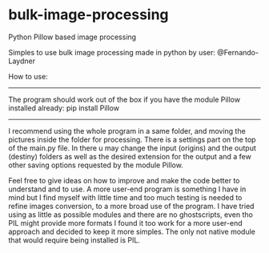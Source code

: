 # bulk-image-processing
Python Pillow based image processing

Simples to use bulk image processing made in python by user: @Fernando-Laydner 

How to use:
*******************************************************************************************************
The program should work out of the box if you have the module Pillow installed already: pip install Pillow
*******************************************************************************************************
I recommend using the whole program in a same folder, and moving the pictures inside the folder for processing. 
There is a settings part on the top of the main.py file. In there u may change the input (origins) and the output (destiny) folders as well as the desired extension for the output and a few other saving options requested by  the module Pillow.

Feel free to give ideas on how to improve and make the code better to understand and to use. 
A more user-end program is something I have in mind but I find myself with little time and too much testing is needed to refine images conversion, to a more broad use of the program. 
I have tried using as little as possible modules and there are no ghostscripts, even tho PIL might provide more formats I found it too work for a more user-end approach and decided to keep it more simples. The only not native module that would require being installed is PIL.
